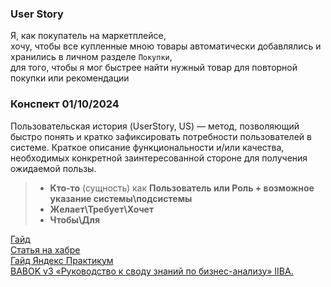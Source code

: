 ### User Story

Я, как покупатель на маркетплейсе, \
хочу, чтобы все купленные мною товары автоматически добавлялись и хранились в личном разделе `Покупки`, \
для того, чтобы я мог быстрее найти нужный товар для повторной покупки или рекомендации

### Конспект 01/10/2024
Пользовательская история (UserStory, US) — метод, позволяющий быстро понять и кратко зафиксировать потребности пользователей в системе. Краткое описание функциональности и/или качества, необходимых конкретной заинтересованной стороне для получения ожидаемой пользы.
> - **Кто-то** (сущность) как **Пользователь или Роль + возможное указание системы\подсистемы**
> - **Желает\Требует\Хочет** 
> - **Чтобы\Для**

[Гайд](https://habr.com/ru/articles/577420/)  \
[Статья на хабре](https://habr.com/ru/companies/X5Tech/articles/723742/)  \
[Гайд Яндекс Практикум](https://practicum.yandex.ru/blog/chto-takoe-user-story-i-kak-napisat/)  \
[BABOK v3 «Руководство к своду знаний по бизнес-анализу» IIBA.](https://www.iiba.org/career-resources/a-business-analysis-professionals-foundation-for-success/babok/)
